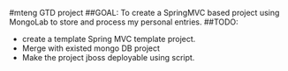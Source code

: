 #mteng GTD project
##GOAL:
To create a SpringMVC based project using MongoLab to store and process my personal entries. 
##TODO:
* create a template Spring MVC template project. 
* Merge with existed mongo DB project
* Make the project jboss deployable using script. 
